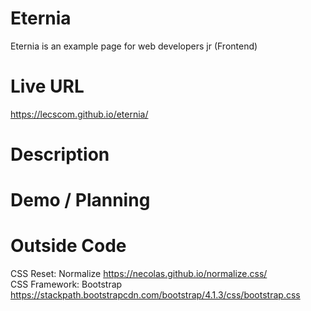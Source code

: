 # Eternia
Eternia is an example page for web developers jr (Frontend)

# Live URL
https://lecscom.github.io/eternia/

# Description

# Demo / Planning

# Outside Code
CSS Reset: Normalize https://necolas.github.io/normalize.css/ </br>
CSS Framework: Bootstrap https://stackpath.bootstrapcdn.com/bootstrap/4.1.3/css/bootstrap.css </br>

